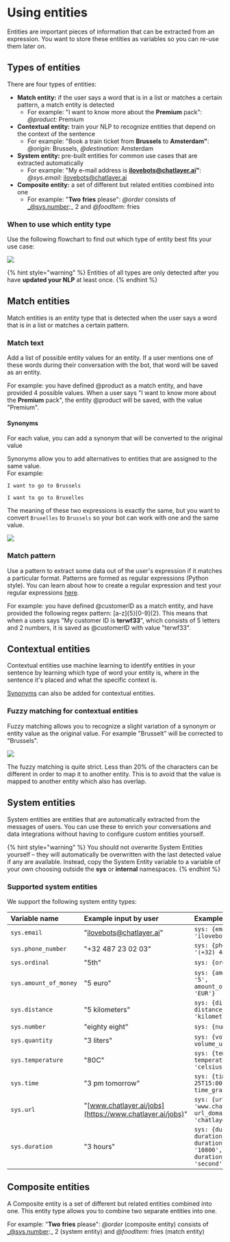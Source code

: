 # Using entities

Entities are important pieces of information that can be extracted from an expression. You want to store these entities as variables so you can re-use them later on.

## Types of entities

There are four types of entities:

* **Match entity:** if the user says a word that is in a list or matches a certain pattern, a match entity is detected
  * For example: "I want to know more about the **Premium** pack": _@product:_ Premium
* **Contextual entity:** train your NLP to recognize entities that depend on the context of the sentence
  * For example: "Book a train ticket from **Brussels** to **Amsterdam"**: _@origin:_ Brussels, _@destination:_ Amsterdam
* **System entity:** pre-built entities for common use cases that are extracted automatically
  * For example: "My e-mail address is **ilovebots@chatlayer.ai"**: _@sys.email_: ilovebots@chatlayer.ai
* **Composite entity:** a set of different but related entities combined into one
  * For example: "**Two** **fries** please": _@order_ consists of _@sys.number:_ 2 and _@foodItem_: fries

### When to use which entity type

Use the following flowchart to find out which type of entity best fits your use case:

![](../../.gitbook/assets/image%20%28347%29.png)

{% hint style="warning" %}
Entities of all types are only detected after you have **updated your NLP** at least once.
{% endhint %}

## Match entities

Match entities is an entity type that is detected when the user says a word that is in a list or matches a certain pattern.

### Match text

Add a list of possible entity values for an entity. If a user mentions one of these words during their conversation with the bot, that word will be saved as an entity.

For example: you have defined @product as a match entity, and have provided 4 possible values. When a user says "I want to know more about the **Premium** pack", the entity @product will be saved, with the value "Premium".

#### Synonyms

For each value, you can add a synonym that will be converted to the original value

Synonyms allow you to add alternatives to entities that are assigned to the same value.   
For example:

`I want to go to Brussels`

`I want to go to Bruxelles`

The meaning of these two expressions is exactly the same, but you want to convert `Bruxelles` to `Brussels` so your bot can work with one and the same value.

![](../../.gitbook/assets/image%20%28348%29.png)

### Match pattern

Use a pattern to extract some data out of the user's expression if it matches a particular format. Patterns are formed as regular expressions \(Python style\). You can learn about how to create a regular expression and test your regular expressions [here](https://regex101.com/).

For example: you have defined @customerID as a match entity, and have provided the following regex pattern: \[a-z\]{5}\[0-9\]{2}. This means that when a users says "My customer ID is **terwf33**", which consists of 5 letters and 2 numbers, it is saved as @customerID with value "terwf33".

## Contextual entities

Contextual entities use machine learning to identify entities in your sentence by learning which type of word your entity is, where in the sentence it's placed and what the specific context is.

[Synonyms](synonym-entities.md#synonyms) can also be added for contextual entities.

### Fuzzy matching for contextual entities

Fuzzy matching allows you to recognize a slight variation of a synonym or entity value as the original value. For example "Brusselt" will be corrected to "Brussels".

![](../../.gitbook/assets/image%20%28346%29.png)

The fuzzy matching is quite strict. Less than 20% of the characters can be different in order to map it to another entity. This is to avoid that the value is mapped to another entity which also has overlap. 

## System entities

System entities are entities that are automatically extracted from the messages of users. You can use these to enrich your conversations and data integrations without having to configure custom entities yourself.

{% hint style="warning" %}
You should not overwrite System Entities yourself – they will automatically be overwritten with the last detected value if any are available. Instead, copy the System Entity variable to a variable of your own choosing outside the **sys** or **internal** namespaces.
{% endhint %}

### Supported system entities

We support the following system entity types:

| Variable name | Example input by user | Example result in session |
| :--- | :--- | :--- |
| `sys.email` | "ilovebots@chatlayer.ai" | `sys: {email: 'ilovebots@chatlayer.ai'}` |
| `sys.phone_number` | "+32 487 23 02 03" | `sys: {phone_number: '(+32) 487230203'}` |
| `sys.ordinal` | "5th" | `sys: {ordinal: '5'}` |
| `sys.amount_of_money` | "5 euro" | `sys: {amount_of money: '5', amount_of_money_currency: 'EUR'}` |
| `sys.distance` | "5 kilometers" | `sys: {distance: '5', distance_unit: 'kilometre'}` |
| `sys.number` | "eighty eight" | `sys: {number: '88'}` |
| `sys.quantity` | "3 liters" | `sys: {volume: '3', volume_unit: 'litre'}` |
| `sys.temperature` | "80C" | `sys: {temperature '80', temperature_unit: 'celsius'` |
| `sys.time` | "3 pm tomorrow" | `sys: {time: '2020-12-25T15:00:00.000+00:00', time_grain: 'hour'}` |
| `sys.url` | "[www.chatlayer.ai/jobs](https://www.chatlayer.ai/jobs)" | `sys: {url: 'www.chatlayer.ai/jobs', url_domain: 'chatlayer.ai'}` |
| `sys.duration` | "3 hours" | `sys: {duration: '3', duration_unit: 'hour', duration_normalized: '10800', duration_normalized_unit: 'second'}` |

## Composite entities

A Composite entity is a set of different but related entities combined into one. This entity type allows you to combine two separate entities into one.

For example: "**Two** **fries** please": _@order_ \(composite entity\) consists of _@sys.number:_ 2 \(system entity\) and _@foodItem_: fries \(match entity\)

